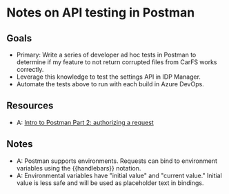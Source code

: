 # Notes on API testing in Postman

## Goals

* Primary: Write a series of developer ad hoc tests in Postman to determine if my feature to not return corrupted files from CarFS works correctly.
* Leverage this knowledge to test the settings API in IDP Manager.
* Automate the tests above to run with each build in Azure DevOps.

## Resources

* A: [Intro to Postman Part 2: authorizing a request](https://www.youtube.com/watch?v=Q23wkkfezfM)

## Notes

* A: Postman supports environments. Requests can bind to environment variables using the {{handlebars}} notation.
* A: Environmental variables have "initial value" and "current value." Initial value is less safe and will be used as placeholder text in bindings.
